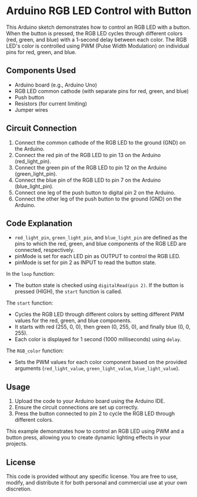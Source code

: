 # Arduino RGB LED Control with Button

This Arduino sketch demonstrates how to control an RGB LED with a button. When the button is pressed, the RGB LED cycles through different colors (red, green, and blue) with a 1-second delay between each color. The RGB LED's color is controlled using PWM (Pulse Width Modulation) on individual pins for red, green, and blue.

## Components Used

- Arduino board (e.g., Arduino Uno)
- RGB LED common cathode (with separate pins for red, green, and blue)
- Push button
- Resistors (for current limiting)
- Jumper wires

## Circuit Connection

1. Connect the common cathode of the RGB LED to the ground (GND) on the Arduino.
2. Connect the red pin of the RGB LED to pin 13 on the Arduino (red_light_pin).
3. Connect the green pin of the RGB LED to pin 12 on the Arduino (green_light_pin).
4. Connect the blue pin of the RGB LED to pin 7 on the Arduino (blue_light_pin).
5. Connect one leg of the push button to digital pin 2 on the Arduino.
6. Connect the other leg of the push button to the ground (GND) on the Arduino.

## Code Explanation

- `red_light_pin`, `green_light_pin`, and `blue_light_pin` are defined as the pins to which the red, green, and blue components of the RGB LED are connected, respectively.
- pinMode is set for each LED pin as OUTPUT to control the RGB LED.
- pinMode is set for pin 2 as INPUT to read the button state.

In the `loop` function:
- The button state is checked using `digitalRead(pin 2)`. If the button is pressed (HIGH), the `start` function is called.

The `start` function:
- Cycles the RGB LED through different colors by setting different PWM values for the red, green, and blue components.
- It starts with red (255, 0, 0), then green (0, 255, 0), and finally blue (0, 0, 255).
- Each color is displayed for 1 second (1000 milliseconds) using `delay`.

The `RGB_color` function:
- Sets the PWM values for each color component based on the provided arguments (`red_light_value`, `green_light_value`, `blue_light_value`).

## Usage

1. Upload the code to your Arduino board using the Arduino IDE.
2. Ensure the circuit connections are set up correctly.
3. Press the button connected to pin 2 to cycle the RGB LED through different colors.

This example demonstrates how to control an RGB LED using PWM and a button press, allowing you to create dynamic lighting effects in your projects.

## License

This code is provided without any specific license. You are free to use, modify, and distribute it for both personal and commercial use at your own discretion.
